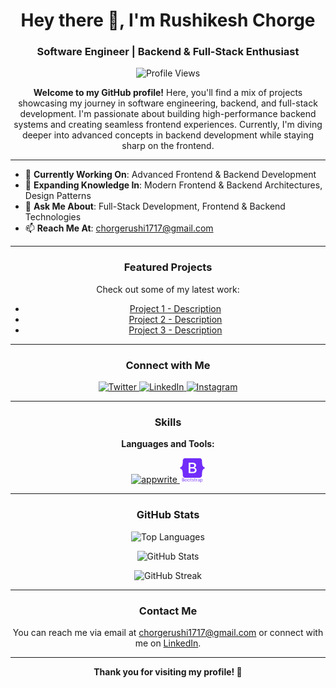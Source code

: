 <h1 align="center">Hey there 👋, I'm Rushikesh Chorge</h1>
<h3 align="center">Software Engineer | Backend & Full-Stack Enthusiast</h3>

<p align="center">
  <img src="https://komarev.com/ghpvc/?username=rushichorge17&label=Profile%20views&color=0e75b6&style=flat" alt="Profile Views" />
</p>

<p align="center">
  <strong>Welcome to my GitHub profile!</strong> Here, you'll find a mix of projects showcasing my journey in software engineering, backend, and full-stack development. I'm passionate about building high-performance backend systems and creating seamless frontend experiences. Currently, I'm diving deeper into advanced concepts in backend development while staying sharp on the frontend.
</p>

---

<ul>
  <li>🔭 <strong>Currently Working On</strong>: Advanced Frontend & Backend Development</li>
  <li>🌱 <strong>Expanding Knowledge In</strong>: Modern Frontend & Backend Architectures, Design Patterns</li>
  <li>💬 <strong>Ask Me About</strong>: Full-Stack Development, Frontend & Backend Technologies</li>
  <li>📫 <strong>Reach Me At</strong>: <a href="mailto:chorgerushi1717@gmail.com">chorgerushi1717@gmail.com</a></li>
</ul>

---

<h3 align="center">Featured Projects</h3>
<p align="center">Check out some of my latest work:</p>
<ul align="center">
  <li><a href="https://github.com/rushichorge17/Project1">Project 1 - Description</a></li>
  <li><a href="https://github.com/rushichorge17/Project2">Project 2 - Description</a></li>
  <li><a href="https://github.com/rushichorge17/Project3">Project 3 - Description</a></li>
</ul>

---

<h3 align="center">Connect with Me</h3>
<p align="center">
  <a href="https://twitter.com/ChorgeRushi17" target="_blank">
    <img src="https://raw.githubusercontent.com/rahuldkjain/github-profile-readme-generator/master/src/images/icons/Social/twitter.svg" alt="Twitter" height="30" width="40" />
  </a>
  <a href="https://linkedin.com/in/rushikeshchorge" target="_blank">
    <img src="https://raw.githubusercontent.com/rahuldkjain/github-profile-readme-generator/master/src/images/icons/Social/linked-in-alt.svg" alt="LinkedIn" height="30" width="40" />
  </a>
  <a href="https://instagram.com/_rushi_17_" target="_blank">
    <img src="https://raw.githubusercontent.com/rahuldkjain/github-profile-readme-generator/master/src/images/icons/Social/instagram.svg" alt="Instagram" height="30" width="40" />
  </a>
</p>

---

<h3 align="center">Skills</h3>
<p align="center">
  <strong>Languages and Tools:</strong>
</p>

<p align="center">
  <!-- Add your languages and tools here -->
  <a href="https://appwrite.io" target="_blank" rel="noreferrer"> <img src="https://www.vectorlogo.zone/logos/appwriteio/appwriteio-icon.svg" alt="appwrite" width="40" height="40"/> </a>
  <a href="https://getbootstrap.com" target="_blank" rel="noreferrer"> <img src="https://raw.githubusercontent.com/devicons/devicon/master/icons/bootstrap/bootstrap-plain-wordmark.svg" alt="bootstrap" width="40" height="40"/> </a>
  <!-- Repeat the pattern for all tools, as in your original file -->
</p>

---

<h3 align="center">GitHub Stats</h3>
<p align="center">
  <img src="https://github-readme-stats.vercel.app/api/top-langs/?username=rushichorge17&layout=compact&hide=html" alt="Top Languages" />
</p>
<p align="center">
  <img src="https://github-readme-stats.vercel.app/api?username=rushichorge17&show_icons=true" alt="GitHub Stats" />
</p>
<p align="center">
  <img src="https://github-readme-streak-stats.herokuapp.com/?user=rushichorge17&" alt="GitHub Streak" />
</p>

---

<h3 align="center">Contact Me</h3>
<p align="center">
  You can reach me via email at <a href="mailto:chorgerushi1717@gmail.com">chorgerushi1717@gmail.com</a> or connect with me on <a href="https://www.linkedin.com/in/rushikeshchorge/">LinkedIn</a>.
</p>

---

<p align="center"> 
  <strong>Thank you for visiting my profile! 🚀</strong>
</p>
